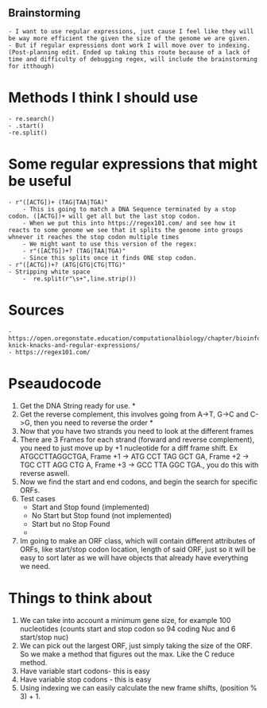 ## Brainstorming
    - I want to use regular expressions, just cause I feel like they will be way more efficient the given the size of the genome we are given.
    - But if regular expressions dont work I will move over to indexing. (Post-planning edit. Ended up taking this route because of a lack of time and difficulty of debugging regex, will include the brainstorming for itthough)
# Methods I think I should use
    - re.search()
    - .start()
    -re.split()
# Some regular expressions that might  be useful
    - r"([ACTG])+ (TAG|TAA|TGA)"
        - This is going to match a DNA Sequence terminated by a stop codon. ([ACTG])+ will get all but the last stop codon.
        - When we put this into https://regex101.com/ and see how it reacts to some genome we see that it splits the genome into groups whnever it reaches the stop codon multiple times
        - We might want to use this version of the regex:
        - r"([ACTG])+? (TAG|TAA|TGA)"
        - Since this splits once it finds ONE stop codon.
    - r"([ACTG])+? (ATG|GTG|CTG|TTG)"
    - Stripping white space
        -  re.split(r"\s+",line.strip())
 # Sources
    - https://open.oregonstate.education/computationalbiology/chapter/bioinformatics-knick-knacks-and-regular-expressions/
    - https://regex101.com/

# Pseaudocode
1. Get the DNA String ready for use. *
2. Get the reverse complement, this involves going from A->T, G->C and C->G, then you need to reverse the order *
3. Now that you have two strands you need to look at the different frames
4. There are 3 Frames for each strand (forward and reverse complement), you need to just move up by +1 nucleotide for a diff frame shift. Ex ATGCCTTAGGCTGA, Frame +1 → ATG CCT TAG GCT GA, Frame +2 → TGC CTT AGG CTG A, Frame +3 → GCC TTA GGC TGA., you do this with reverse aswell.
5. Now we find the start and end codons, and begin the search for specific ORFs.
6. Test cases 
    - Start and Stop found (implemented)
    - No Start but Stop found (not implemented)
    - Start but no Stop Found
    - 
7. Im going to make an ORF class, which will contain different attributes of ORFs, like start/stop codon location, length of said ORF, just so it will be easy to sort later as we will have objects that already have everything we need.

# Things to think about
1. We can take into account a minimum gene size, for example 100 nucleotides (counts start and stop codon so 94 coding Nuc and 6 start/stop nuc)
2. We can pick out the largest ORF, just simply taking the size of the ORF. So we make a method that figures out the max. Like the C reduce method.
3. Have variable start codons- this is easy
4. Have variable stop codons - this is easy
5. Using indexing we can easily calculate the new frame shifts, (position % 3) + 1.
